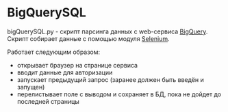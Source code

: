 # BigQuerySQL 
 bigQuerySQL.py - скрипт парсинга данных с web-сервиса [BigQuery](https://bigquery.cloud.google.com). Скрипт собирает данные с помощью модуля [Selenium](https://selenium-python.readthedocs.io/). 

 Работает следующим образом:
 - открывает браузер на странице сервиса
 - вводит данные для авторизации
 - запускает предыдущий запрос (заранее должен быть введён и запущен)
 - перелистывает поле с выводом и сохраняет в БД, пока не дойдет до последней страницы 